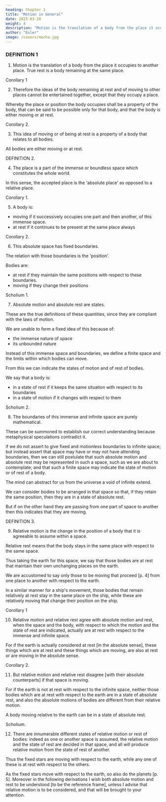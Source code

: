 ```yaml
---
heading: Chapter 1
title: "Motion in General"
date: 2025-03-20
weight: 4
description: "Motion is the translation of a body from the place it occupies to another place. True rest is a body remaining at the same place."
author: "Euler"
image: /covers/mecha.jpg
---
```



<!-- EULER'S MECHANICA VOL. 1. -->

### DEFINITION 1

1. Motion is the translation of a body from the place it occupies to another place. True rest is a body remaining at the same place. 

Corollary 1

2. Therefore the ideas of the body remaining at rest and of moving to other places cannot be entertained together, except that they occupy a place. 

Whereby the place or position the body occupies shall be a property of the body, that can be said to be possible only for that body, and that the body is either moving or at rest.

Corollary 2.

3. This idea of moving or of being at rest is a property of a body that relates to all bodies. 

All bodies are either moving or at rest.


DEFINITION 2.

4. The place is a part of the immense or boundless space which constitutes the whole world.

In this sense, the accepted place is the 'absolute place' as opposed to a relative place.


Corollary 1.

5. A body is:
- moving if it successively occupies one part and then another, of this immense space.
- at rest if it continues to be present at the same place always


Corollary 2.

6. This absolute space has fixed boundaries.

The relation with those boundaries is the 'position'.

Bodies are:
- at rest if they maintain the same positions with respect to these boundaries. 
- moving if they change their positions


Scholium 1.

7. Absolute motion and absolute rest are states. 

These are the true definitions of these quantities, since they are compliant with the laws of motion.

We are unable to form a fixed idea of this because of:
- the immense nature of space
- its unbounded nature

Instead of this immense space and boundaries, we define a finite space and the limits within which bodies can move.

From this we can indicate the states of motion and of rest of bodies.

We say that a body is:
- in a state of rest if it keeps the same situation with respect to its boundaries 
- in a state of motion if it changes with respect to them


Scholium 2.

8. The boundaries of this immense and infinite space are purely mathematical.

These can be summoned to establish our correct understanding because metaphysical speculations contradict it.

if we do not assert to give fixed and motionless boundaries to infinite space; but instead assert that space may have or may not have attending boundaries, then we can still postulate that such absolute motion and absolute rest may be represented in such a space, such as we are about to contemplate; and that such a finite space may indicate the state of motion or of rest of a body.


The mind can abstract for us from the universe a void of infinite extend.

We can consider bodies to be arranged in that space so that, if they retain the same position, then they are in a state of absolute rest.

But if on the other hand they are passing from one part of space to another then this indicates that they are moving.


DEFINITION 3.

9. Relative motion is the change in the position of a body that it is agreeable to assume within a space.

Relative rest means that the body stays in the same place with respect to the same space. 

Thus taking the earth for this space, we say that those bodies are at rest that maintain their own unchanging places on the earth.

We are accustomed to say only those to be moving that proceed [p. 4] from one place to another with respect to the earth. 

In a similar manner for a ship's movement, those bodies that remain relatively at rest stay in the same place on the ship, while these are relatively moving that change their position on the ship.

<!-- [The view of the universe from the 17th century onwards was thus one of an immense
almost empty void in which there were fixed bodies or stars that acted as reference
points. This was called absolute space. A body at rest in absolute space was absolutely at
rest, and any body moving in absolute space was in absolute motion. There was thus a preferred frame of reference. Other moving frames of reference associated with bodies
such as the earth could be used for convenience, and the speeds of bodies in such frames
related to their absolute counterparts.] -->

Corollary 1

10. Relative motion and relative rest agree with absolute motion and rest, when the space and the body, with respect to which the motion and the state of rest are indicated, actually are at rest with respect to the immense and infinite space.

For if the earth is actually considered at rest [in the absolute sense], these things which are at rest and these things which are moving, are also at rest or are moving in the absolute sense.


Corollary 2.

11. But relative motion and relative rest disagree [with their absolute counterparts] if that space is moving. 

For if the earth is not at rest with respect to the infinite space, neither those bodies which are at rest with respect to the earth are in a state of absolute rest, and also the absolute motions of bodies are different from their relative motion. 

A body moving relative to the earth can be in a state of absolute rest.


Scholium.

12. There are innumerable different states of relative motion or rest of bodies: indeed as one or another space is assumed, the relative motion and the state of rest are decided in that space, and all will produce relative motion from the state of rest of another. 

Thus the fixed stars are moving with respect to the earth, while any one of these is at rest with respect to the others. 

As the fixed stars move with respect to the earth, so also do the planets [p. 5]. Moreover in the following derivations I wish both absolute motion and rest to be understood [to be the reference frame], unless I advise that relative motion is to be considered, and that will be brought to your attention.


